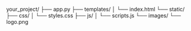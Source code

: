 your_project/
├── app.py
├── templates/
│   └── index.html
└── static/
    ├── css/
    │   └── styles.css
    ├── js/
    │   └── scripts.js
    └── images/
        └── logo.png
